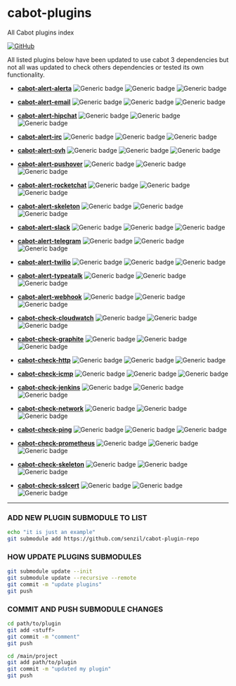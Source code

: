 # cabot-plugins
All Cabot plugins index

[![GitHub](https://img.shields.io/github/license/senzil/cabot-plugins)](LICENSE)

All listed plugins below have been updated to use cabot 3 dependencies but not all was updated to check others dependencies or tested its own functionality.  

- **[cabot-alert-alerta](https://github.com/senzil/cabot-alert-alerta)** ![Generic badge](https://img.shields.io/badge/Updated-no-red) ![Generic badge](https://img.shields.io/badge/Maintained-no-red) ![Generic badge](https://img.shields.io/badge/Tested-no-red)

- **[cabot-alert-email](https://github.com/senzil/cabot-alert-email)** ![Generic badge](https://img.shields.io/badge/Updated-yes-brightgreen) ![Generic badge](https://img.shields.io/badge/Maintained-yes-brightgreen) ![Generic badge](https://img.shields.io/badge/Tested-yes-brightgreen)

- **[cabot-alert-hipchat](https://github.com/senzil/cabot-alert-hipchat)** ![Generic badge](https://img.shields.io/badge/Updated-no-red) ![Generic badge](https://img.shields.io/badge/Maintained-no-red) ![Generic badge](https://img.shields.io/badge/Tested-no-red)

- **[cabot-alert-irc](https://github.com/senzil/cabot-alert-irc)** ![Generic badge](https://img.shields.io/badge/Updated-no-red) ![Generic badge](https://img.shields.io/badge/Maintained-no-red) ![Generic badge](https://img.shields.io/badge/Tested-no-red)

- **[cabot-alert-ovh](https://github.com/senzil/cabot-alert-ovh)** ![Generic badge](https://img.shields.io/badge/Updated-no-red) ![Generic badge](https://img.shields.io/badge/Maintained-no-red) ![Generic badge](https://img.shields.io/badge/Tested-no-red)

- **[cabot-alert-pushover](https://github.com/senzil/cabot-alert-pushover)** ![Generic badge](https://img.shields.io/badge/Updated-no-red) ![Generic badge](https://img.shields.io/badge/Maintained-no-red) ![Generic badge](https://img.shields.io/badge/Tested-no-red)

- **[cabot-alert-rocketchat](https://github.com/senzil/cabot-alert-rocketchat)** ![Generic badge](https://img.shields.io/badge/Updated-no-red) ![Generic badge](https://img.shields.io/badge/Maintained-no-red) ![Generic badge](https://img.shields.io/badge/Tested-no-red)

- **[cabot-alert-skeleton](https://github.com/senzil/cabot-alert-skeleton)** ![Generic badge](https://img.shields.io/badge/Updated-yes-brightgreen) ![Generic badge](https://img.shields.io/badge/Maintained-yes-brightgreen) ![Generic badge](https://img.shields.io/badge/Tested-yes-brightgreen)

- **[cabot-alert-slack](https://github.com/senzil/cabot-alert-slack)** ![Generic badge](https://img.shields.io/badge/Updated-yes-brightgreen) ![Generic badge](https://img.shields.io/badge/Maintained-yes-brightgreen) ![Generic badge](https://img.shields.io/badge/Tested-yes-brightgreen)

- **[cabot-alert-telegram](https://github.com/senzil/cabot-alert-telegram)** ![Generic badge](https://img.shields.io/badge/Updated-in--progress-orange) ![Generic badge](https://img.shields.io/badge/Maintained-yes-brightgreen) ![Generic badge](https://img.shields.io/badge/Tested-no-red)

- **[cabot-alert-twilio](https://github.com/senzil/cabot-alert-twilio)** ![Generic badge](https://img.shields.io/badge/Updated-no-red) ![Generic badge](https://img.shields.io/badge/Maintained-no-red) ![Generic badge](https://img.shields.io/badge/Tested-no-red)

- **[cabot-alert-typeatalk](https://github.com/senzil/cabot-alert-typeatalk)** ![Generic badge](https://img.shields.io/badge/Updated-no-red) ![Generic badge](https://img.shields.io/badge/Maintained-no-red) ![Generic badge](https://img.shields.io/badge/Tested-no-red)

- **[cabot-alert-webhook](https://github.com/senzil/cabot-alert-webhook)** ![Generic badge](https://img.shields.io/badge/Updated-in--progress-orange) ![Generic badge](https://img.shields.io/badge/Maintained-yes-brightgreen) ![Generic badge](https://img.shields.io/badge/Tested-no-red)

- **[cabot-check-cloudwatch](https://github.com/senzil/cabot-check-cloudwatch)** ![Generic badge](https://img.shields.io/badge/Updated-in--progress-orange) ![Generic badge](https://img.shields.io/badge/Maintained-yes-brightgreen) ![Generic badge](https://img.shields.io/badge/Tested-no-red)

- **[cabot-check-graphite](https://github.com/senzil/cabot-check-graphite)** ![Generic badge](https://img.shields.io/badge/Updated-no-red) ![Generic badge](https://img.shields.io/badge/Maintained-no-red) ![Generic badge](https://img.shields.io/badge/Tested-no-red)

- **[cabot-check-http](https://github.com/senzil/cabot-check-http)** ![Generic badge](https://img.shields.io/badge/Updated-yes-brightgreen) ![Generic badge](https://img.shields.io/badge/Maintained-yes-brightgreen) ![Generic badge](https://img.shields.io/badge/Tested-yes-brightgreen)

- **[cabot-check-icmp](https://github.com/senzil/cabot-check-icmp)** ![Generic badge](https://img.shields.io/badge/Updated-in--progress-orange) ![Generic badge](https://img.shields.io/badge/Maintained-yes-brightgreen) ![Generic badge](https://img.shields.io/badge/Tested-no-red)

- **[cabot-check-jenkins](https://github.com/senzil/cabot-check-jenkins)** ![Generic badge](https://img.shields.io/badge/Updated-no-red) ![Generic badge](https://img.shields.io/badge/Maintained-no-red) ![Generic badge](https://img.shields.io/badge/Tested-no-red)

- **[cabot-check-network](https://github.com/senzil/cabot-check-network)** ![Generic badge](https://img.shields.io/badge/Updated-yes-brightgreen) ![Generic badge](https://img.shields.io/badge/Maintained-yes-brightgreen) ![Generic badge](https://img.shields.io/badge/Tested-yes-brightgreen)

- **[cabot-check-ping](https://github.com/senzil/cabot-check-ping)** ![Generic badge](https://img.shields.io/badge/Updated-in--progress-orange) ![Generic badge](https://img.shields.io/badge/Maintained-yes-brightgreen) ![Generic badge](https://img.shields.io/badge/Tested-no-red)

- **[cabot-check-prometheus](https://github.com/senzil/cabot-check-prometheus)** ![Generic badge](https://img.shields.io/badge/Updated-no-red) ![Generic badge](https://img.shields.io/badge/Maintained-no-red) ![Generic badge](https://img.shields.io/badge/Tested-no-red)

- **[cabot-check-skeleton](https://github.com/senzil/cabot-check-skeleton)** ![Generic badge](https://img.shields.io/badge/Updated-yes-brightgreen) ![Generic badge](https://img.shields.io/badge/Maintained-yes-brightgreen) ![Generic badge](https://img.shields.io/badge/Tested-no-red)

- **[cabot-check-sslcert](https://github.com/senzil/cabot-check-sslcert)** ![Generic badge](https://img.shields.io/badge/Updated-in--progress-orange) ![Generic badge](https://img.shields.io/badge/Maintained-yes-brightgreen) ![Generic badge](https://img.shields.io/badge/Tested-no-red)

-------  



### ADD NEW PLUGIN SUBMODULE TO LIST
```bash
echo "it is just an example"
git submodule add https://github.com/senzil/cabot-plugin-repo
```

### HOW UPDATE PLUGINS SUBMODULES
```bash
git submodule update --init
git submodule update --recursive --remote
git commit -m "update plugins"
git push
```

### COMMIT AND PUSH SUBMODULE CHANGES
```bash
cd path/to/plugin
git add <stuff>
git commit -m "comment"
git push

cd /main/project
git add path/to/plugin
git commit -m "updated my plugin"
git push
```
